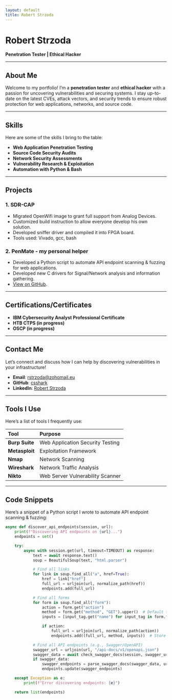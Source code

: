 ```yaml
---
layout: default
title: Robert Strzoda
---
```


# Robert Strzoda

**Penetration Tester | Ethical Hacker**

---

## About Me

Welcome to my portfolio! I’m a **penetration tester** and **ethical hacker** with a passion for uncovering vulnerabilities and securing systems. I stay up-to-date on the latest CVEs, attack vectors, and security trends to ensure robust protection for web applications, networks, and source code.

---

## Skills

Here are some of the skills I bring to the table:

- **Web Application Penetration Testing**
- **Source Code Security Audits**
- **Network Security Assessments**
- **Vulnerability Research & Exploitation**
- **Automation with Python & Bash**

---

## Projects

### 1. **SDR-CAP**
   - Migrated OpenWifi image to grant full support from Analog Devices.
   - Customized build instruction to allow everyone develop his own solution.
   - Developed sniffer driver and compiled it into FPGA board.
   - Tools used: Vivado, gcc, bash

### 2. **PenMate - my personal helper**
   - Developed a Python script to automate API endpoint scanning & fuzzing for web applications.
   - Developed new C drivers for Signal/Network analysis and information gathering.
   - [View on GitHub](https://github.com/csshark/pen-mate).

---

## Certifications/Certificates

- **IBM Cybersecurity Analyst Professional Certificate**
- **HTB CTPS (in progress)**
- **OSCP (in progress)**

---

## Contact Me

Let’s connect and discuss how I can help by discovering vulnerabilities in your infrastructure!

- **Email**: [rstrzoda@zohomail.eu](mailto:rstrzoda@zohomail.eu)
- **GitHub**: [csshark](https://github.com/csshark)
- **LinkedIn**: [Robert Strzoda](https://www.linkedin.com/in/robertstrzoda)

---

## Tools I Use

Here’s a list of tools I frequently use:

| Tool           | Purpose                          |
|:---------------|:---------------------------------|
| **Burp Suite** | Web Application Security Testing |
| **Metasploit** | Exploitation Framework           |
| **Nmap**       | Network Scanning                 |
| **Wireshark**  | Network Traffic Analysis         |
| **Nikto**      | Web Server Vulnerability Scanner|

---

## Code Snippets

Here’s a snippet of a Python script I wrote to automate API endpoint scanning & fuzzing:

```python
async def discover_api_endpoints(session, url):
    print(f"Discovering API endpoints on {url}...")
    endpoints = set()

    try:
        async with session.get(url, timeout=TIMEOUT) as response:
            text = await response.text()
            soup = BeautifulSoup(text, "html.parser")

            # Find all links
            for link in soup.find_all("a", href=True):
                href = link["href"]
                full_url = urljoin(url, normalize_path(href))
                endpoints.add(full_url)

            # Find all forms
            for form in soup.find_all("form"):
                action = form.get("action")
                method = form.get("method", "GET").upper()  # Default to GET if method is not specified
                inputs = [input_tag.get("name") for input_tag in form.find_all("input")]

                if action:
                    full_url = urljoin(url, normalize_path(action))
                    endpoints.add((full_url, method, inputs))  # Store form details

            # Find all API endpoints (e.g., Swagger/OpenAPI)
            swagger_url = urljoin(url, "/api-docs/v1/openapi.json")
            swagger_data = await check_swagger_docs(session, swagger_url)
            if swagger_data:
                swagger_endpoints = parse_swagger_docs(swagger_data, url)
                endpoints.update(swagger_endpoints)

    except Exception as e:
        print(f"Error discovering endpoints: {e}")

    return list(endpoints)
